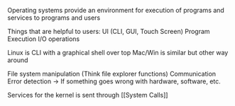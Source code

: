 Operating systems provide an environment for execution of programs and services to programs and users

Things that are helpful to users:
UI (CLI, GUI, Touch Screen)
Program Execution
I/O operations

Linux is CLI with a graphical shell over top
Mac/Win is similar but other way around

File system manipulation (Think file explorer functions)
Communication
Error detection -> If something goes wrong with hardware, software, etc.

Services for the kernel is sent through [[System Calls]]

